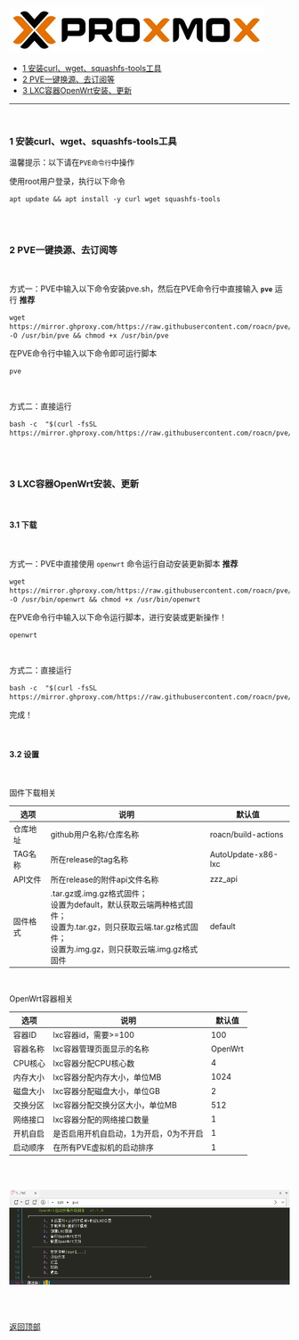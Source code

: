<a id="top"></a>

![proxmox](img/proxmox.png)

- [1 安装curl、wget、squashfs-tools工具](#artical_1)
- [2 PVE一键换源、去订阅等](#artical_2)
- [3 LXC容器OpenWrt安装、更新](#artical_3)

------

<br />
<a id="artical_1"></a>

### 1 安装curl、wget、squashfs-tools工具

温馨提示：以下请在`PVE命令行`中操作

使用root用户登录，执行以下命令

```shell
apt update && apt install -y curl wget squashfs-tools
```

<br />
<br />
<a id="artical_2"></a>

### 2 PVE一键换源、去订阅等

<br />

方式一：PVE中输入以下命令安装pve.sh，然后在PVE命令行中直接输入 **`pve`** 运行     **推荐**

```shell
wget https://mirror.ghproxy.com/https://raw.githubusercontent.com/roacn/pve/main/pve.sh -O /usr/bin/pve && chmod +x /usr/bin/pve
```
在PVE命令行中输入以下命令即可运行脚本

```shell
pve
```

<br />

方式二：直接运行

```shell
bash -c  "$(curl -fsSL https://mirror.ghproxy.com/https://raw.githubusercontent.com/roacn/pve/main/pve.sh)"
```

<br /><br />
<a id="artical_3"></a>

### 3 LXC容器OpenWrt安装、更新

<br />

#### 3.1 下载

<br />

方式一：PVE中直接使用 `openwrt`  命令运行自动安装更新脚本 **推荐**

```shell
wget https://mirror.ghproxy.com/https://raw.githubusercontent.com/roacn/pve/main/openwrt.lxc.sh -O /usr/bin/openwrt && chmod +x /usr/bin/openwrt
```

在PVE命令行中输入以下命令运行脚本，进行安装或更新操作！

```shell
openwrt
```

<br />

方式二：直接运行

```shell
bash -c  "$(curl -fsSL https://mirror.ghproxy.com/https://raw.githubusercontent.com/roacn/pve/main/openwrt.lxc.sh)"
```

完成！

<br />

#### 3.2 设置

<br />

固件下载相关

| 选项     | 说明                                                         | 默认值              |
| -------- | ------------------------------------------------------------ | ------------------- |
| 仓库地址 | github用户名称/仓库名称                                        | roacn/build-actions |
| TAG名称  | 所在release的tag名称                                          | AutoUpdate-x86-lxc  |
| API文件  | 所在release的附件api文件名称                                   | zzz_api             |
| 固件格式 | .tar.gz或.img.gz格式固件；<br />设置为default，默认获取云端两种格式固件；<br />设置为.tar.gz，则只获取云端.tar.gz格式固件；<br />设置为.img.gz，则只获取云端.img.gz格式固件 | default         |

<br />

OpenWrt容器相关

| 选项     | 说明                                   | 默认值  |
| -------- | -------------------------------------- | ------- |
| 容器ID   | lxc容器id，需要>=100                   | 100     |
| 容器名称 | lxc容器管理页面显示的名称              | OpenWrt |
| CPU核心  | lxc容器分配CPU核心数                   | 4       |
| 内存大小 | lxc容器分配内存大小，单位MB            | 1024    |
| 磁盘大小 | lxc容器分配磁盘大小，单位GB            | 2       |
| 交换分区 | lxc容器分配交换分区大小，单位MB        | 512     |
| 网络接口 | lxc容器分配的网络接口数量              | 1       |
| 开机自启 | 是否启用开机自启动，1为开启，0为不开启 | 1       |
| 启动顺序 | 在所有PVE虚拟机的启动排序              | 1       |



<br />

<br />

![openwrt.png](img/openwrt.png)

<br />

<br />

[返回顶部](#top)
